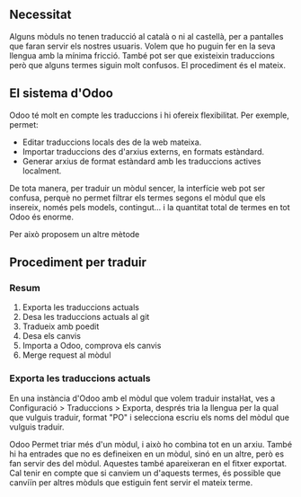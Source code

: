 ## Necessitat

Alguns mòduls no tenen traducció al català o ni al castellà, per a pantalles que faran servir els nostres usuaris. Volem que ho puguin fer en la seva llengua amb la mínima fricció. També pot ser que existeixin traduccions però que alguns termes siguin molt confusos. El procediment és el mateix.

## El sistema d'Odoo

Odoo té molt en compte les traduccions i hi ofereix flexibilitat. Per exemple, permet:

* Editar traduccions locals des de la web mateixa.
* Importar traduccions des d'arxius externs, en formats estàndard.
* Generar arxius de format estàndard amb les traduccions actives localment.

De tota manera, per traduir un mòdul sencer, la interfície web pot ser confusa, perquè no permet filtrar els termes segons el mòdul que els insereix, només pels models, contingut... i la quantitat total de termes en tot Odoo és enorme.

Per això proposem un altre mètode

## Procediment per traduir

### Resum

1. Exporta les traduccions actuals
2. Desa les traduccions actuals al git
3. Tradueix amb poedit
4. Desa els canvis
5. Importa a Odoo, comprova els canvis
6. Merge request al mòdul

### Exporta les traduccions actuals

En una instància d'Odoo amb el mòdul que volem traduir instaŀlat, ves a Configuració > Traduccions > Exporta, després tria la llengua per la qual que vulguis traduir, format "PO" i selecciona escriu els noms del mòdul que vulguis traduir. 

Odoo Permet triar més d'un mòdul, i això ho combina tot en un arxiu. També hi ha entrades que no es defineixen en un mòdul, sinó en un altre, però es fan servir des del mòdul. Aquestes també apareixeran en el fitxer exportat. Cal tenir en compte que si canviem un d'aquests termes, és possible que canviïn per altres mòduls que estiguin fent servir el mateix terme.

